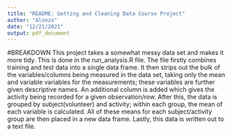 ```yaml
---
title: "README: Getting and Cleaning Data Course Project"
author: "Alonzo"
date: "12/21/2021"
output: pdf_document
---
```


#BREAKDOWN
This project takes a somewhat messy data set and makes it more tidy. This is done in the run_analysis.R file. The file firstly combines training and test data into a single data frame. It then strips out the bulk of the variables/columns being
measured in the data set, taking only the mean and variable variables for the measurements; these variables are further given descriptive names. An additional column is added which gives the activity being recorded for a given observation/row. After this, the data is grouped by subject(volunteer) and activity; within each group, the mean of each variable is calculated. All of these means for each subject/activity group are then placed in a new data frame. Lastly, this data is written out to a text file.

